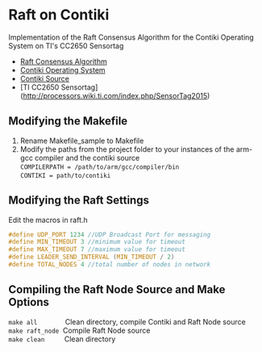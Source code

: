 # Raft on Contiki
 Implementation of the Raft Consensus Algorithm for the Contiki Operating System on TI's CC2650 Sensortag
 * [Raft Consensus Algorithm](https://raft.github.io/)
 * [Contiki Operating System](http://www.contiki-os.org/)
 * [Contiki Source](https://github.com/contiki-os/contiki)
 * [TI CC2650 Sensortag] (http://processors.wiki.ti.com/index.php/SensorTag2015)
## Modifying the Makefile
 1. Rename Makefile_sample to Makefile
 2. Modify the paths from the project folder to your instances of the arm-gcc compiler and the contiki source<br>
 ``` COMPILERPATH = /path/to/arm/gcc/compiler/bin ```<br>
 ``` CONTIKI = path/to/contiki ```
## Modifying the Raft Settings
 Edit the macros in raft.h<br>
 ```c
 #define UDP_PORT 1234 //UDP Broadcast Port for messaging
 #define MIN_TIMEOUT 3 //minimum value for timeout
 #define MAX_TIMEOUT 7 //maximum value for timeout
 #define LEADER_SEND_INTERVAL (MIN_TIMEOUT / 2)
 #define TOTAL_NODES 4 //total number of nodes in network
 ```
## Compiling the Raft Node Source and Make Options
 ``` make all ``` &nbsp;&nbsp;&nbsp;&nbsp;&nbsp;&nbsp;&nbsp;&nbsp;&nbsp;&nbsp;&nbsp;&nbsp; Clean directory, compile Contiki and Raft Node source<br>
 ``` make raft_node ``` &nbsp;Compile Raft Node source<br>
 ``` make clean ``` &nbsp;&nbsp;&nbsp;&nbsp;&nbsp;&nbsp;&nbsp;&nbsp; Clean directory
